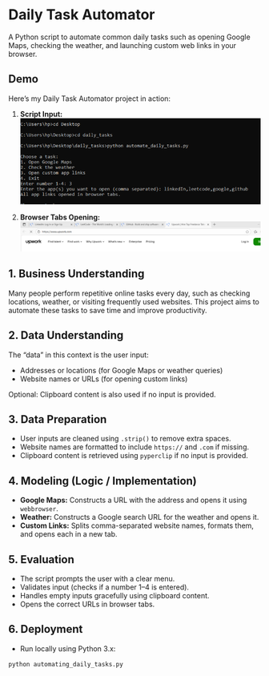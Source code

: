 # Daily Task Automator

A Python script to automate common daily tasks such as opening Google Maps, checking the weather, and launching custom web links in your browser.

## Demo

Here’s my Daily Task Automator project in action:

1. **Script Input:**  
![Script Input](images/the_code.png)

2. **Browser Tabs Opening:**  
![Browser Tabs](images/several_browsers_opening.png)

## 1. Business Understanding

Many people perform repetitive online tasks every day, such as checking locations, weather, or visiting frequently used websites. This project aims to automate these tasks to save time and improve productivity.



## 2. Data Understanding

The “data” in this context is the user input:  
- Addresses or locations (for Google Maps or weather queries)  
- Website names or URLs (for opening custom links)  

Optional: Clipboard content is also used if no input is provided.



## 3. Data Preparation

- User inputs are cleaned using `.strip()` to remove extra spaces.  
- Website names are formatted to include `https://` and `.com` if missing.  
- Clipboard content is retrieved using `pyperclip` if no input is provided.



## 4. Modeling (Logic / Implementation)

- **Google Maps:** Constructs a URL with the address and opens it using `webbrowser`.  
- **Weather:** Constructs a Google search URL for the weather and opens it.  
- **Custom Links:** Splits comma-separated website names, formats them, and opens each in a new tab.


## 5. Evaluation

- The script prompts the user with a clear menu.  
- Validates input (checks if a number 1–4 is entered).  
- Handles empty inputs gracefully using clipboard content.  
- Opens the correct URLs in browser tabs.



## 6. Deployment

- Run locally using Python 3.x:

```bash
python automating_daily_tasks.py